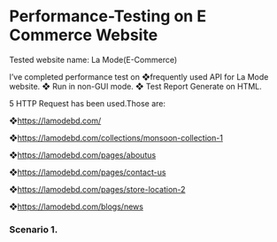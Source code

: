 # Performance-Testing on E Commerce Website

Tested website name: La Mode(E-Commerce)

I’ve completed performance test on ❖frequently used API for La Mode website. 
❖ Run in non-GUI mode.
❖ Test Report Generate on HTML. 
 

5 HTTP Request has been used.Those are:

❖https://lamodebd.com/

 ❖https://lamodebd.com/collections/monsoon-collection-1
 
 ❖https://lamodebd.com/pages/aboutus
 
❖https://lamodebd.com/pages/contact-us
 
 ❖https://lamodebd.com/pages/store-location-2
 
❖https://lamodebd.com/blogs/news

 ###  Scenario 1.
 
